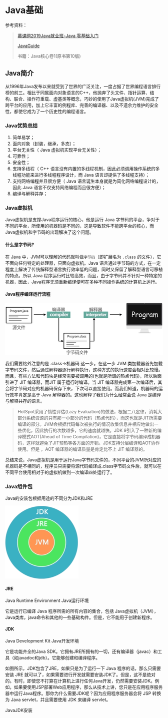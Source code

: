 # Java基础

参考资料：

> [慕课网2019Java就业班-Java 零基础入门](https://class.imooc.com/sc/64)
>
> [JavaGuide](https://snailclimb.gitee.io/javaguide/#/)
>
> 书籍：Java核心卷1(原书第10版)

## Java简介

从1996年Java发布以来就受到了世界的广泛关注，一度占据了世界编程语言排行榜的前三。相比于同属面向对象语言的C++，他抛弃了头文件、指针运算、结构、联合、操作符重载、虚基类等概念，巧妙的使用了Java虚拟机(JVM)完成了跨平台的应用，加上它丰富的例程库、完善的编译器、以及不遗余力维护的安全性，都使它成为了一个历史性的编程语言。

### Java优势总结

1. 简单易学；
2. 面向对象（封装，继承，多态）；
3. 平台无关性（ Java 虚拟机实现平台无关性）；
4. 可靠性；
5. 安全性；
6. 支持多线程（ C++ 语言没有内置的多线程机制，因此必须调用操作系统的多线程功能来进行多线程程序设计，而 Java 语言却提供了多线程支持）；
7. 支持网络编程并且很方便（ Java 语言诞生本身就是为简化网络编程设计的，因此 Java 语言不仅支持网络编程而且很方便）；
8. 编译与解释并存；

### Java虚拟机

Java虚拟机是支撑Java程序运行的核心，他是运行 Java 字节码的平台，争对于不同的平台，所使用的机器码是不同的，这是导致软件不能跨平台的核心，而Java虚拟机和字节码的出现解决了这个问题。

#### 什么是字节码?

在 Java 中，JVM可以理解的代码就叫做`字节码`（即扩展名为 `.class`  的文件），它不面向任何特定的处理器，只面向虚拟机。Java  语言通过字节码的方式，在一定程度上解决了传统解释型语言执行效率低的问题，同时又保留了解释型语言可移植的特点。所以 Java  程序运行时比较高效，而且，由于字节码并不针对一种特定的机器，因此，Java程序无须重新编译便可在多种不同操作系统的计算机上运行。

#### Java程序编译运行流程

![image-20200209125700008](JavaseBasics.assets/image-20200209125700008.png)

我们需要格外注意的是 .class->机器码 这一步。在这一步 JVM  类加载器首先加载字节码文件，然后通过解释器逐行解释执行，这种方式的执行速度会相对比较慢。而且，有些方法和代码块是经常需要被调用的(也就是所谓的热点代码)，所以后面引进了 JIT 编译器，而JIT 属于运行时编译。当 JIT  编译器完成第一次编译后，其会将字节码对应的机器码保存下来，下次可以直接使用。而我们知道，机器码的运行效率肯定是高于 Java  解释器的。这也解释了我们为什么经常会说 Java 是编译与解释共存的语言。

> HotSpot采用了惰性评估(Lazy  Evaluation)的做法，根据二八定律，消耗大部分系统资源的只有那一小部分的代码（热点代码），而这也就是JIT所需要编译的部分。JVM会根据代码每次被执行的情况收集信息并相应地做出一些优化，因此执行的次数越多，它的速度就越快。JDK 9引入了一种新的编译模式AOT(Ahead of Time  Compilation)，它是直接将字节码编译成机器码，这样就避免了JIT预热等各方面的开销。JDK支持分层编译和AOT协作使用。但是 ，AOT 编译器的编译质量是肯定比不上 JIT 编译器的。

总结来说，Java虚拟机是用于运行Java字节码文件的，不同平台的JVM所对应的机器码是不相同的，程序员只需要将源代码编译成.class字节码文件后，就可以在不同平台使用相对于的虚拟机做到一次编译四处运行了。

### Java组件包

Java的安装包根据用途的不同分为JDK和JRE

![image-20200209145619944](JavaseBasics.assets/image-20200209145619944.png)

#### JRE

Java Runtime Environment Java运行环境

它是运行已编译 Java 程序所需的所有内容的集合，包括 Java虚拟机（JVM），Java类库，java命令和其他的一些基础构件。但是，它不能用于创建新程序。

#### JDK

Java Development Kit Java开发环境

它是功能齐全的Java SDK。它拥有JRE所拥有的一切，还有编译器（javac）和工具（如javadoc和jdb）。它能够创建和编译程序。

如图所示，JDK包含了JRE，如果只是为了运行一下 Java 程序的话，那么只需要安装 JRE 就可以了，如果需要进行开发就需要安装JDK了。但是，这不是绝对的。有时，即使您不打算在计算机上进行任何Java开发，仍然需要安装JDK。例如，如果要使用JSP部署Web应用程序，那么从技术上讲，您只是在应用程序服务器中运行Java程序。那你为什么需要JDK呢？因为应用程序服务器会将 JSP 转换为 Java servlet，并且需要使用 JDK 来编译 servlet。

JavaJDK安装